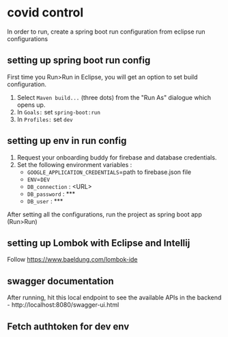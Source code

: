 # covid control

In order to run, create a spring boot run configuration from eclipse run configurations

## setting up spring boot run config
First time you Run>Run in Eclipse, you will get an option to set build configuration.
1) Select `Maven build...` (three dots) from the "Run As" dialogue which opens up.
2) In `Goals:` set `spring-boot:run`
3) In `Profiles:` set `dev`

## setting up env in run config
1) Request your onboarding buddy for firebase and database credentials. 
2) Set the following environment variables :
    - `GOOGLE_APPLICATION_CREDENTIALS`=path to firebase.json file
    - `ENV`=`DEV`
    - `DB_connection` : \<URL\>
    - `DB_password` : ***
    - `DB_user` : ***

After setting all the configurations, run the project as spring boot app (Run>Run)

## setting up Lombok with Eclipse and Intellij
Follow https://www.baeldung.com/lombok-ide

## swagger documentation
After running, hit this local endpoint to see the available APIs in the backend - http://localhost:8080/swagger-ui.html

## Fetch authtoken for dev env
